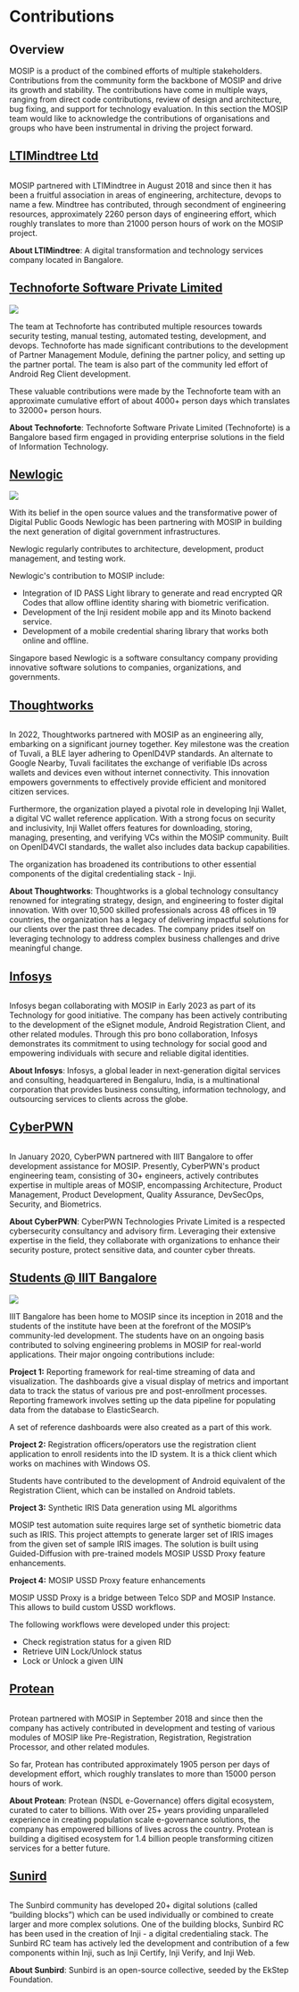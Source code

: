 # Contributions

## Overview

MOSIP is a product of the combined efforts of multiple stakeholders. Contributions from the community form the backbone of MOSIP and drive its growth and stability. The contributions have come in multiple ways, ranging from direct code contributions, review of design and architecture, bug fixing, and support for technology evaluation. In this section the MOSIP team would like to acknowledge the contributions of organisations and groups who have been instrumental in driving the project forward.

## [LTIMindtree Ltd](https://www.mindtree.com/)

<div align="left">

<figure><img src="../.gitbook/assets/LTIM.png" alt=""><figcaption></figcaption></figure>

</div>

MOSIP partnered with LTIMindtree in August 2018 and since then it has been a fruitful association in areas of engineering, architecture, devops to name a few. Mindtree has contributed, through secondment of engineering resources, approximately 2260 person days of engineering effort, which roughly translates to more than 21000 person hours of work on the MOSIP project.

**About LTIMindtree**: A digital transformation and technology services company located in Bangalore.

## [Technoforte Software Private Limited](https://www.technoforte.co.in/)

![](../.gitbook/assets/technoforte-logo.png)

The team at Technoforte has contributed multiple resources towards security testing, manual testing, automated testing, development, and devops. Technoforte has made significant contributions to the development of Partner Management Module, defining the partner policy, and setting up the partner portal. The team is also part of the community led effort of Android Reg Client development.

These valuable contributions were made by the Technoforte team with an approximate cumulative effort of about 4000+ person days which translates to 32000+ person hours.

**About Technoforte**: Technoforte Software Private Limited (Technoforte) is a Bangalore based firm engaged in providing enterprise solutions in the field of Information Technology.

## [Newlogic](https://newlogic.com/)

![](../.gitbook/assets/newlogic-logo.png)

With its belief in the open source values and the transformative power of Digital Public Goods Newlogic has been partnering with MOSIP in building the next generation of digital government infrastructures.

Newlogic regularly contributes to architecture, development, product management, and testing work.

Newlogic's contribution to MOSIP include:

* Integration of ID PASS Light library to generate and read encrypted QR Codes that allow offline identity sharing with biometric verification.
* Development of the Inji resident mobile app and its Minoto backend service.
* Development of a mobile credential sharing library that works both online and offline.

Singapore based Newlogic is a software consultancy company providing innovative software solutions to companies, organizations, and governments.

## [Thoughtworks](https://www.thoughtworks.com/)

<div align="left">

<figure><img src="../.gitbook/assets/thoughts.png" alt=""><figcaption></figcaption></figure>

</div>

In 2022, Thoughtworks partnered with MOSIP as an engineering ally, embarking on a significant journey together. Key milestone was the creation of Tuvali, a BLE layer adhering to OpenID4VP standards. An alternate to Google Nearby, Tuvali facilitates the exchange of verifiable IDs across wallets and devices even without internet connectivity. This innovation empowers governments to effectively provide efficient and monitored citizen services.

Furthermore, the organization played a pivotal role in developing Inji Wallet, a digital VC wallet reference application. With a strong focus on security and inclusivity, Inji Wallet offers features for downloading, storing, managing, presenting, and verifying VCs within the MOSIP community. Built on OpenID4VCI standards, the wallet also includes data backup capabilities.

The organization has broadened its contributions to other essential components of the digital credentialing stack - Inji.

**About Thoughtworks**: Thoughtworks is a global technology consultancy renowned for integrating strategy, design, and engineering to foster digital innovation. With over 10,500 skilled professionals across 48 offices in 19 countries, the organization has a legacy of delivering impactful solutions for our clients over the past three decades. The company prides itself on leveraging technology to address complex business challenges and drive meaningful change.

## [Infosys](https://www.infosys.com/)

<div align="left">

<figure><img src="../.gitbook/assets/infy.png" alt=""><figcaption></figcaption></figure>

</div>

Infosys began collaborating with MOSIP in Early 2023 as part of its Technology for good initiative. The company has been actively contributing to the development of the eSignet module, Android Registration Client, and other related modules. Through this pro bono collaboration, Infosys demonstrates its commitment to using technology for social good and empowering individuals with secure and reliable digital identities.

**About Infosys**: Infosys, a global leader in next-generation digital services and consulting, headquartered in Bengaluru, India, is a multinational corporation that provides business consulting, information technology, and outsourcing services to clients across the globe.

## [CyberPWN](https://cyberpwn.com/)

<div align="left">

<figure><img src="../.gitbook/assets/cyber.png" alt=""><figcaption></figcaption></figure>

</div>

In January 2020, CyberPWN partnered with IIIT Bangalore to offer development assistance for MOSIP. Presently, CyberPWN's product engineering team, consisting of 30+ engineers, actively contributes expertise in multiple areas of MOSIP, encompassing Architecture, Product Management, Product Development, Quality Assurance, DevSecOps, Security, and Biometrics.

**About CyberPWN**: CyberPWN Technologies Private Limited is a respected cybersecurity consultancy and advisory firm. Leveraging their extensive expertise in the field, they collaborate with organizations to enhance their security posture, protect sensitive data, and counter cyber threats.

## [Students @ IIIT Bangalore](https://www.iiitb.ac.in/)

![](../.gitbook/assets/iiitb-logo.png)

IIIT Bangalore has been home to MOSIP since its inception in 2018 and the students of the institute have been at the forefront of the MOSIP’s community-led development. The students have on an ongoing basis contributed to solving engineering problems in MOSIP for real-world applications. Their major ongoing contributions include:

**Project 1:** Reporting framework for real-time streaming of data and visualization. The dashboards give a visual display of metrics and important data to track the status of various pre and post-enrollment processes. Reporting framework involves setting up the data pipeline for populating data from the database to ElasticSearch.

A set of reference dashboards were also created as a part of this work.

**Project 2:** Registration officers/operators use the registration client application to enroll residents into the ID system. It is a thick client which works on machines with Windows OS.

Students have contributed to the development of Android equivalent of the Registration Client, which can be installed on Android tablets.

**Project 3:** Synthetic IRIS Data generation using ML algorithms

MOSIP test automation suite requires large set of synthetic biometric data such as IRIS. This project attempts to generate larger set of IRIS images from the given set of sample IRIS images. The solution is built using Guided-Diffusion with pre-trained models MOSIP USSD Proxy feature enhancements.

**Project 4:** MOSIP USSD Proxy feature enhancements

MOSIP USSD Proxy is a bridge between Telco SDP and MOSIP Instance. This allows to build custom USSD workflows.

The following workflows were developed under this project:

* Check registration status for a given RID
* Retrieve UIN Lock/Unlock status
* Lock or Unlock a given UIN

## [Protean](https://www.proteantech.in/)

<div align="left">

<figure><img src="../.gitbook/assets/Protean Logo.png" alt=""><figcaption></figcaption></figure>

</div>

Protean partnered with MOSIP in September 2018 and since then the company has actively contributed in development and testing of various modules of MOSIP like Pre-Registration, Registration, Registration Processor, and other related modules.

So far, Protean has contributed approximately 1905 person per days of development effort, which roughly translates to more than 15000 person hours of work.

**About Protean**: Protean (NSDL e-Governance) offers digital ecosystem, curated to cater to billions. With over 25+ years providing unparalleled experience in creating population scale e-governance solutions, the company has empowered billions of lives across the country. Protean is building a digitised ecosystem for 1.4 billion people transforming citizen services for a better future.



## [Sunird](https://sunbird.org/)

<figure><img src="../.gitbook/assets/sunbird-logo-new.png" alt=""><figcaption></figcaption></figure>



The Sunbird community has developed 20+ digital solutions (called “building blocks”) which can be used individually or combined to create larger and more complex solutions. One of the building blocks, Sunbird RC has been used in the creation of Inji - a digital credentialing stack. The Sunbird RC team has actively led the development and contribution of a few components within Inji, such as Inji Certify, Inji Verify, and Inji Web.

**About Sunbird**: Sunbird is an open-source collective, seeded by the EkStep Foundation.
